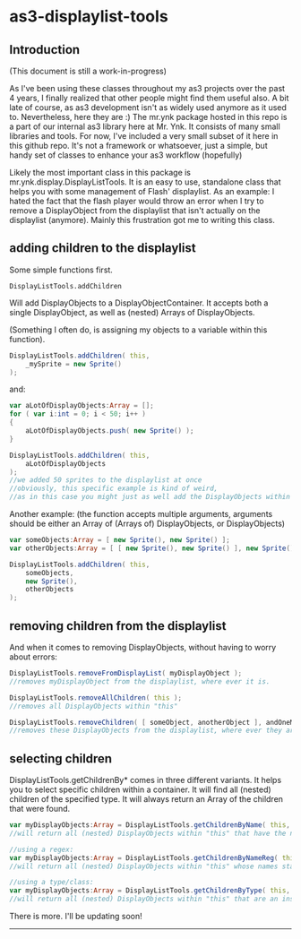 as3-displaylist-tools
=====================
Introduction
-----------------------------
(This document is still a work-in-progress)

As I've been using these classes throughout my as3 projects over the past 4 years, I finally realized that other people might find them useful also. A bit late of course, as as3 development isn't as widely used anymore as it used to. Nevertheless, here they are :)
The mr.ynk package hosted in this repo is a part of our internal as3 library here at Mr. Ynk. It consists of many small libraries and tools. For now, I've included a very small subset of it here in this github repo. It's not a framework or whatsoever, just a simple, but handy set of classes to enhance your as3 workflow (hopefully)

Likely the most important class in this package is mr.ynk.display.DisplayListTools. It is an easy to use, standalone class that helps you with some management of Flash' displaylist. As an example: I hated the fact that the flash player would throw an error when I try to remove a DisplayObject from the displaylist that isn't actually on the displaylist (anymore). Mainly this frustration got me to writing this class.

adding children to the displaylist
-----

Some simple functions first. 
```
DisplayListTools.addChildren 
``` 
Will add DisplayObjects to a DisplayObjectContainer. It accepts both a single DisplayObject, as well as (nested) Arrays of DisplayObjects.

(Something I often do, is assigning my objects to a variable within this function).
```ActionScript
DisplayListTools.addChildren( this, 
	_mySprite = new Sprite()
);
```
and:
```ActionScript
var aLotOfDisplayObjects:Array = [];
for ( var i:int = 0; i < 50; i++ )
{
    aLotOfDisplayObjects.push( new Sprite() );
}

DisplayListTools.addChildren( this, 
	aLotOfDisplayObjects
);
//we added 50 sprites to the displaylist at once
//obviously, this specific example is kind of weird, 
//as in this case you might just as well add the DisplayObjects within the for loop.
```
Another example:
(the function accepts multiple arguments, arguments should be either an Array of (Arrays of) DisplayObjects, or DisplayObjects)
```ActionScript
var someObjects:Array = [ new Sprite(), new Sprite() ];
var otherObjects:Array = [ [ new Sprite(), new Sprite() ], new Sprite(), [ new Sprite() ] ];

DisplayListTools.addChildren( this,
    someObjects,
    new Sprite(),
    otherObjects
);
```

removing children from the displaylist
---------------------------------------------

And when it comes to removing DisplayObjects, without having to worry about errors:
```Actionscript
DisplayListTools.removeFromDisplayList( myDisplayObject );
//removes myDisplayObject from the displaylist, where ever it is.

DisplayListTools.removeAllChildren( this );
//removes all DisplayObjects within "this"

DisplayListTools.removeChildren( [ someObject, anotherObject ], andOneMoreObject );
//removes these DisplayObjects from the displaylist, where ever they are.
```

selecting children
---------------------------------------------
DisplayListTools.getChildrenBy* comes in three different variants. It helps you to select specific children within a container. It will find all (nested) children of the specified type. It will always return an Array of the children that were found.
```ActionScript
var myDisplayObjects:Array = DisplayListTools.getChildrenByName( this, 'some_name' );
//will return all (nested) DisplayObjects within "this" that have the name: 'some_name';

//using a regex:
var myDisplayObjects:Array = DisplayListTools.getChildrenByNameReg( this, /$obj_/i );
//will return all (nested) DisplayObjects within "this" whose names start with: 'obj_';

//using a type/class:
var myDisplayObjects:Array = DisplayListTools.getChildrenByType( this, MySpecialObject );
//will return all (nested) DisplayObjects within "this" that are an instance of MySpecialObject
```
There is more. I'll be updating soon!

----------

